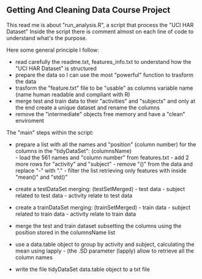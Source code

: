 Getting And Cleaning Data Course Project
-------------------------------------------------

This read me is about "run_analysis.R", a script that process the "UCI HAR Dataset"
Inside the script there is comment almost on each line of code to understand what's the purpose.

Here some general principle I follow:
- read carefully the readme.txt, features_info.txt to understand how the "UCI HAR Dataset" is structured 
- prepare the data so I can use the most "powerful" function to trasform the data
- trasform the "feature.txt" file to be "usable" as columns variable name (name human readable and compliant with R)
- merge test and train data to their "activities" and "subjects" and only at the end create a unique dataset and rename the columns
- remove the "intermediate" objects free memory and have a "clean" enviroment

The "main" steps within the script:

- prepare a list with all the names and "position" (column number) for the columns in the "tidyDataSet": (columnsName)  
        - load the 561 names and "column number" from features.txt
        - add 2 more rows for "activity" and "subject"
        - remove "()" from the data and replace "-" with "."
        - filter the list retrieving only features with inside "mean()" and "std()" 
        
- create a testDataSet merging: (testSetMerged)
        - test data
        - subject related to test data
        - activity relate to test data
        
- create a trainDataSet merging: (trainSetMerged)
        - train data
        - subject related to train data
        - activity relate to train data

- merge the test and train dataset subsetting the columns using the position stored in the columnsName list

- use a data.table object to group by activity and subject, calculating the mean using lapply
        - (the .SD parameter (lapply) allow to retrieve all the column names

- write the file tidyDataSet data.table object to a txt file




        